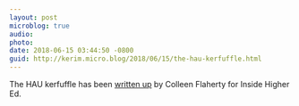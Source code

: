 ```yaml
---
layout: post
microblog: true
audio: 
photo: 
date: 2018-06-15 03:44:50 -0800
guid: http://kerim.micro.blog/2018/06/15/the-hau-kerfuffle.html
---
```

The HAU kerfuffle has been [written up](https://www.insidehighered.com/news/2018/06/15/promising-open-access-anthropology-journal-moves-modified-subscription-service-amid) by Colleen Flaherty for Inside Higher Ed.
